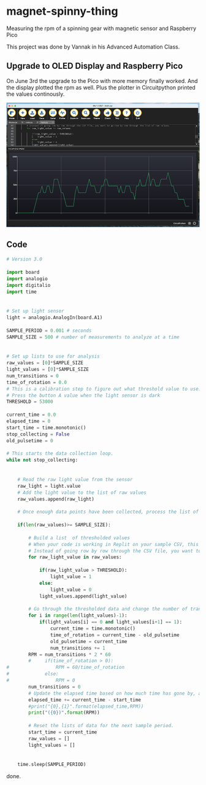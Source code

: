 # magnet-spinny-thing
Measuring the rpm of a spinning gear with magnetic sensor and Raspberry Pico

This project was done by Vannak in his Advanced Automation Class. 

## Upgrade to OLED Display and Raspberry Pico

On June 3rd the upgrade to the Pico with more memory finally worked. And the display plotted the rpm as well. Plus the plotter in Circuitpython printed the values continously.

![picture](docs/rpm_plot.png)

## Code

``` py # https://github.com/Vlak23/magnet-spinny-thing
# Version 3.0

import board
import analogio
import digitalio
import time


# Set up light sensor
light = analogio.AnalogIn(board.A1)

SAMPLE_PERIOD = 0.001 # seconds
SAMPLE_SIZE = 500 # number of measurements to analyze at a time


# Set up lists to use for analysis
raw_values = [0]*SAMPLE_SIZE
light_values = [0]*SAMPLE_SIZE
num_transitions = 0
time_of_rotation = 0.0
# This is a calibration step to figure out what threshold value to use.
# Press the button A value when the light sensor is dark
THRESHOLD = 53000

current_time = 0.0
elapsed_time = 0
start_time = time.monotonic()
stop_collecting = False
old_pulsetime = 0

# This starts the data collection loop.
while not stop_collecting:


    # Read the raw light value from the sensor
    raw_light = light.value
    # Add the light value to the list of raw values
    raw_values.append(raw_light)

    # Once enough data points have been collected, process the list of raw_values.

    if(len(raw_values)>= SAMPLE_SIZE):

        # Build a list  of thresholded values
        # When your code is working in Replit on your sample CSV, this is where you want to put your algorithm for processing.
        # Instead of going row by row through the CSV file, you want to go row by row through the list of raw values.
        for raw_light_value in raw_values:

            if(raw_light_value > THRESHOLD):
                light_value = 1
            else:
                light_value = 0
            light_values.append(light_value)

        # Go through the thresholded data and change the number of transitions whenever the values go from 0 to 1.
        for i in range(len(light_values)-1):
            if(light_values[i] == 0 and light_values[i+1] == 1):
                current_time = time.monotonic()
                time_of_rotation = current_time - old_pulsetime
                old_pulsetime = current_time
                num_transitions += 1
        RPM = num_transitions * 2 * 60
        #     if(time_of_rotation > 0):
#                 RPM = 60/time_of_rotation
#             else:
#                 RPM = 0
        num_transitions = 0
        # Update the elapsed time based on how much time has gone by, and then print the data
        elapsed_time += current_time - start_time
        #print("{0},{1}".format(elapsed_time,RPM))
        print("({0})".format(RPM))

        # Reset the lists of data for the next sample period.
        start_time = current_time
        raw_values = []
        light_values = []


    time.sleep(SAMPLE_PERIOD)
```

done.
